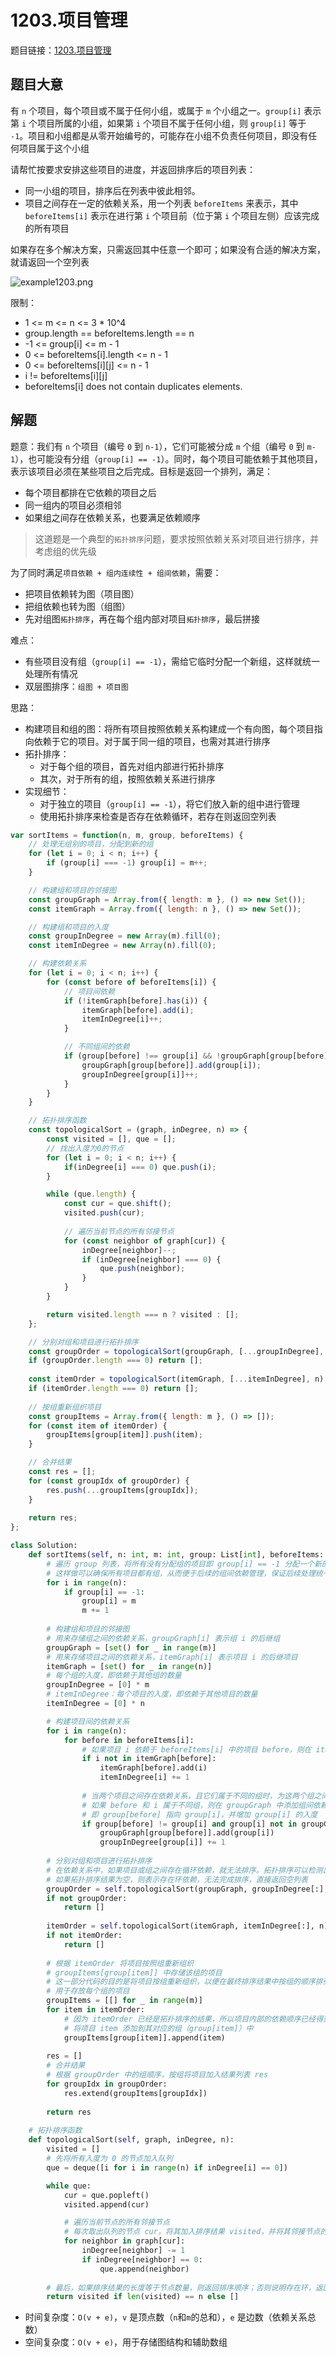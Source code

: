 # 1203.项目管理

题目链接：[1203.项目管理](https://leetcode.cn/problems/sort-items-by-groups-respecting-dependencies/)

## 题目大意

有 `n` 个项目，每个项目或不属于任何小组，或属于 `m` 个小组之一。`group[i]` 表示第 `i` 个项目所属的小组，如果第 `i` 个项目不属于任何小组，则 `group[i]` 等于 `-1`。项目和小组都是从零开始编号的，可能存在小组不负责任何项目，即没有任何项目属于这个小组

请帮忙按要求安排这些项目的进度，并返回排序后的项目列表：
- 同一小组的项目，排序后在列表中彼此相邻。
- 项目之间存在一定的依赖关系，用一个列表 `beforeItems` 来表示，其中 `beforeItems[i]` 表示在进行第 `i` 个项目前（位于第 `i` 个项目左侧）应该完成的所有项目

如果存在多个解决方案，只需返回其中任意一个即可；如果没有合适的解决方案，就请返回一个空列表

![example1203.png](https://github.com/donnapersonal/picx-images-hosting/raw/master/image.73u860gk9u.webp)

限制：
- 1 <= m <= n <= 3 * 10^4
- group.length == beforeItems.length == n
- -1 <= group[i] <= m - 1
- 0 <= beforeItems[i].length <= n - 1
- 0 <= beforeItems[i][j] <= n - 1
- i != beforeItems[i][j]
- beforeItems[i] does not contain duplicates elements.

## 解题

题意：我们有 `n` 个项目（编号 `0` 到 `n-1`），它们可能被分成 `m` 个组（编号 `0` 到 `m-1`），也可能没有分组（`group[i] == -1`）。同时，每个项目可能依赖于其他项目，表示该项目必须在某些项目之后完成。目标是返回一个排列，满足：
- 每个项目都排在它依赖的项目之后
- 同一组内的项目必须相邻
- 如果组之间存在依赖关系，也要满足依赖顺序

> 这道题是一个典型的`拓扑排序`问题，要求按照依赖关系对项目进行排序，并考虑组的优先级

为了同时满足`项目依赖 + 组内连续性 + 组间依赖`，需要：
- 把项目依赖转为图（项目图）
- 把组依赖也转为图（组图）
- 先对组图`拓扑排序`，再在每个组内部对项目`拓扑排序`，最后拼接

难点：
- 有些项目没有组（`group[i] == -1`），需给它临时分配一个新组，这样就统一处理所有情况
- 双层图排序：`组图 + 项目图`

思路：
- 构建项目和组的图：将所有项目按照依赖关系构建成一个有向图，每个项目指向依赖于它的项目。对于属于同一组的项目，也需对其进行排序
- 拓扑排序：
  - 对于每个组的项目，首先对组内部进行拓扑排序
  - 其次，对于所有的组，按照依赖关系进行排序
- 实现细节：
  - 对于独立的项目（`group[i] == -1`），将它们放入新的组中进行管理
  - 使用拓扑排序来检查是否存在依赖循环，若存在则返回空列表

```js
var sortItems = function(n, m, group, beforeItems) {
    // 处理无组别的项目，分配到新的组
    for (let i = 0; i < n; i++) {
        if (group[i] === -1) group[i] = m++;
    }

    // 构建组和项目的邻接图
    const groupGraph = Array.from({ length: m }, () => new Set());
    const itemGraph = Array.from({ length: n }, () => new Set());

    // 构建组和项目的入度
    const groupInDegree = new Array(m).fill(0);
    const itemInDegree = new Array(n).fill(0);

    // 构建依赖关系
    for (let i = 0; i < n; i++) {
        for (const before of beforeItems[i]) {
            // 项目间依赖
            if (!itemGraph[before].has(i)) {
                itemGraph[before].add(i);
                itemInDegree[i]++;
            }

            // 不同组间的依赖
            if (group[before] !== group[i] && !groupGraph[group[before]].has(group[i])) {
                groupGraph[group[before]].add(group[i]);
                groupInDegree[group[i]]++;
            }
        }
    }

    // 拓扑排序函数
    const topologicalSort = (graph, inDegree, n) => {
        const visited = [], que = [];
        // 找出入度为0的节点
        for (let i = 0; i < n; i++) {
            if(inDegree[i] === 0) que.push(i);
        }

        while (que.length) {
            const cur = que.shift();
            visited.push(cur);
            
            // 遍历当前节点的所有邻接节点
            for (const neighbor of graph[cur]) {
                inDegree[neighbor]--;
                if (inDegree[neighbor] === 0) {
                    que.push(neighbor);
                }
            }
        }

        return visited.length === n ? visited : [];
    };

    // 分别对组和项目进行拓扑排序
    const groupOrder = topologicalSort(groupGraph, [...groupInDegree], m);
    if (groupOrder.length === 0) return [];
    
    const itemOrder = topologicalSort(itemGraph, [...itemInDegree], n);
    if (itemOrder.length === 0) return [];
    
    // 按组重新组织项目
    const groupItems = Array.from({ length: m }, () => []);
    for (const item of itemOrder) {
        groupItems[group[item]].push(item);
    }

    // 合并结果
    const res = [];
    for (const groupIdx of groupOrder) {
        res.push(...groupItems[groupIdx]);
    }
    
    return res;
};
```
```python
class Solution:
    def sortItems(self, n: int, m: int, group: List[int], beforeItems: List[List[int]]) -> List[int]:
        # 遍历 group 列表，将所有没有分配组的项目即 group[i] == -1 分配一个新的组 ID，并将 m 自增以标记新的组数量
        # 这样做可以确保所有项目都有组，从而便于后续的组间依赖管理，保证后续处理统一性
        for i in range(n):
            if group[i] == -1:
                group[i] = m
                m += 1
        
        # 构建组和项目的邻接图
        # 用来存储组之间的依赖关系，groupGraph[i] 表示组 i 的后继组
        groupGraph = [set() for _ in range(m)]
        # 用来存储项目之间的依赖关系，itemGraph[i] 表示项目 i 的后继项目
        itemGraph = [set() for _ in range(n)]
        # 每个组的入度，即依赖于其他组的数量
        groupInDegree = [0] * m
        # itemInDegree：每个项目的入度，即依赖于其他项目的数量
        itemInDegree = [0] * n

        # 构建项目间的依赖关系
        for i in range(n):
            for before in beforeItems[i]:
                # 如果项目 i 依赖于 beforeItems[i] 中的项目 before，则在 itemGraph 中为 before 添加 i 为邻接节点，并增加 i 的入度
                if i not in itemGraph[before]:
                    itemGraph[before].add(i)
                    itemInDegree[i] += 1
                
                # 当两个项目之间存在依赖关系，且它们属于不同的组时，为这两个组之间添加依赖关系
                # 如果 before 和 i 属于不同组，则在 groupGraph 中添加组间依赖关系
                # 即 group[before] 指向 group[i]，并增加 group[i] 的入度
                if group[before] != group[i] and group[i] not in groupGraph[group[before]]:
                    groupGraph[group[before]].add(group[i])
                    groupInDegree[group[i]] += 1
        
        # 分别对组和项目进行拓扑排序
        # 在依赖关系中，如果项目或组之间存在循环依赖，就无法排序。拓扑排序可以检测出是否存在这种循环（即有向图中是否存在环），并返回排序结果
        # 如果拓扑排序结果为空，则表示存在环依赖，无法完成排序，直接返回空列表
        groupOrder = self.topologicalSort(groupGraph, groupInDegree[:], m)
        if not groupOrder:
            return []
        
        itemOrder = self.topologicalSort(itemGraph, itemInDegree[:], n)
        if not itemOrder:
            return []
        
        # 根据 itemOrder 将项目按照组重新组织
        # groupItems[group[item]] 中存储该组的项目
        # 这一部分代码的目的是将项目按组重新组织，以便在最终排序结果中按组的顺序排列项目
        # 用于存放每个组的项目
        groupItems = [[] for _ in range(m)]
        for item in itemOrder:
            # 因为 itemOrder 已经是拓扑排序的结果，所以项目内部的依赖顺序已经得到满足
            # 将项目 item 添加到其对应的组（group[item]）中
            groupItems[group[item]].append(item)
        
        res = []
        # 合并结果
        # 根据 groupOrder 中的组顺序，按组将项目加入结果列表 res
        for groupIdx in groupOrder:
            res.extend(groupItems[groupIdx])
        
        return res
    
    # 拓扑排序函数
    def topologicalSort(self, graph, inDegree, n):
        visited = []
        # 先将所有入度为 0 的节点加入队列
        que = deque([i for i in range(n) if inDegree[i] == 0])

        while que:
            cur = que.popleft()
            visited.append(cur)

            # 遍历当前节点的所有邻接节点
            # 每次取出队列的节点 cur，将其加入排序结果 visited，并将其邻接节点的入度减 1。若邻接节点入度为 0，则加入队列
            for neighbor in graph[cur]:
                inDegree[neighbor] -= 1
                if inDegree[neighbor] == 0:
                    que.append(neighbor)
      
        # 最后，如果排序结果的长度等于节点数量，则返回排序顺序；否则说明存在环，返回空列表
        return visited if len(visited) == n else []
```

- 时间复杂度：`O(v + e)`，`v` 是顶点数（`n`和`m`的总和），`e` 是边数（依赖关系总数）
- 空间复杂度：`O(v + e)`，用于存储图结构和辅助数组